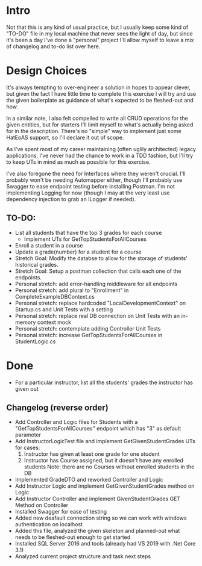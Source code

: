 # Intro

Not that this is any kind of usual practice, but I usually keep some kind of "TO-DO" file in my local machine that never sees the light of day, but since it's been a day I've done a "personal" project I'll allow myself to leave a mix of changelog and to-do list over here.

# Design Choices

It's always tempting to over-engineer a solution in hopes to appear clever, but given the fact I have little time to complete this exercise I will try and use the given boilerplate as guidance of what's expected to be fleshed-out and how.

In a similar note, I also felt compelled to write all CRUD operations for the given entities, but for starters I'll limit myself to what's actually being asked for in the description. There's no "simple" way to implement just some HatEoAS support, so I'll declare it out of scope.

As I've spent most of my career maintaining (often uglily architected) legacy applications, I've never had the chance to work in a TDD fashion, but I'll try to keep UTs in mind as much as possible for this exercise.

I've also foregone the need for Interfaces where they weren't crucial. I'll probably won't be needing Automapper either, though I'll probably use Swagger to ease endpoint testing before installing Postman. I'm not implementing Logging for now (though I may at the very least use dependency injection to grab an ILogger if needed).


## TO-DO:

* List all students that have the top 3 grades for each course
	- Implement UTs for GetTopStudentsForAllCourses
* Enroll a student in a course
* Update a grade(number) for a student for a course
* Stretch Goal: Modify the databse to allow for the storage of students' historical grades.
* Stretch Goal: Setup a postman collection that calls each one of the endpoints.
* Personal stretch: add error-handling middleware for all endpoints
* Personal stretch: add plural to "Enrollment" in CompleteExampleDBContext.cs
* Personal stretch: replace hardcoded "LocalDevelopmentContext" on Startup.cs and Unit Tests with a setting
* Personal stretch: replace real DB connection on Unit Tests with an in-memory context mock
* Personal stretch: contemplate adding Controller Unit Tests
* Personal stretch: increase GetTopStudentsForAllCourses in StudentLogic.cs

# Done

* For a particular instructor, list all the students' grades the instructor has given out


## Changelog (reverse order)

- Add Controller and Logic files for Students with a "GetTopStudentsForAllCourses" endpoint which has "3" as default parameter
- Add InstructorLogicTest file and implement GetGivenStudentGrades UTs for cases:
	1. Instructor has given at least one grade for one student
	2. Instructor has Course assigned, but it doesn't have any enrolled students
	Note: there are no Courses without enrolled students in the DB
- Implemented GradeDTO and reworked Controller and Logic
- Add Instructor Logic and implement GetGivenStudentGrades method on Logic	
- Add Instructor Controller and implement GivenStudentGrades GET Method on Controller 
- Installed Swagger for ease of testing
- Added new deafault connection string so we can work with windows authentication on localhost
- Added this file, analyzed the given skeleton and planned-out what needs to be fleshed-out enough to get started
- Installed SQL Server 2016 and tools (already had VS 2019 with .Net Core 3.1)
- Analyzed current project structure and task next steps
